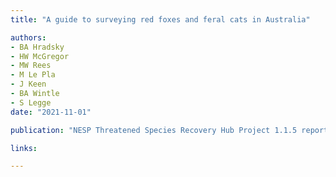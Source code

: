 ```yaml
---
title: "A guide to surveying red foxes and feral cats in Australia"

authors:
- BA Hradsky
- HW McGregor
- MW Rees
- M Le Pla
- J Keen
- BA Wintle
- S Legge
date: "2021-11-01"

publication: "NESP Threatened Species Recovery Hub Project 1.1.5 report, Brisbane."

links:

---
```


